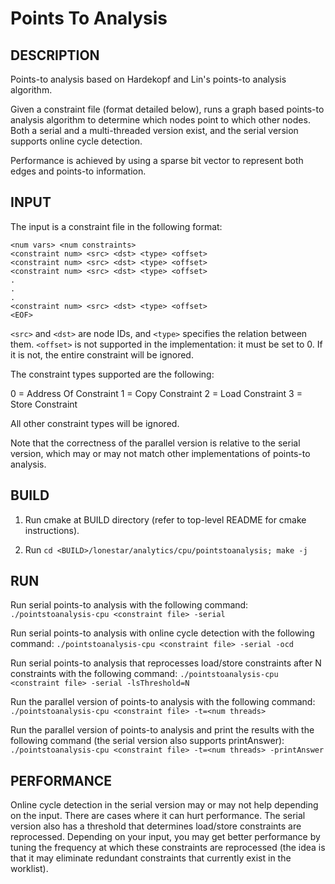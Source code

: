 Points To Analysis
================================================================================

DESCRIPTION 
--------------------------------------------------------------------------------

Points-to analysis based on Hardekopf and Lin's points-to analysis algorithm.

Given a constraint file (format detailed below), runs a graph based points-to
analysis algorithm to determine which nodes point to which other nodes.
Both a serial and a multi-threaded version exist, and the serial version
supports online cycle detection.

Performance is achieved by using a sparse bit vector to represent both
edges and points-to information.

INPUT
--------------------------------------------------------------------------------

The input is a constraint file in the following format:

```
<num vars> <num constraints>
<constraint num> <src> <dst> <type> <offset>
<constraint num> <src> <dst> <type> <offset>
<constraint num> <src> <dst> <type> <offset>
.
.
.
<constraint num> <src> <dst> <type> <offset>
<EOF>
```

`<src>` and `<dst>` are node IDs, and `<type>` specifies the relation
between them. `<offset>` is not supported in the implementation: it must be
set to 0. If it is not, the entire constraint will be ignored.

The constraint types supported are the following:

0 = Address Of Constraint
1 = Copy Constraint
2 = Load Constraint
3 = Store Constraint

All other constraint types will be ignored.

Note that the correctness of the parallel version is relative to the serial
version, which may or may not match other implementations of points-to
analysis.

BUILD
--------------------------------------------------------------------------------

1. Run cmake at BUILD directory (refer to top-level README for cmake instructions).

2. Run `cd <BUILD>/lonestar/analytics/cpu/pointstoanalysis; make -j`

RUN
--------------------------------------------------------------------------------

Run serial points-to analysis with the following command:
`./pointstoanalysis-cpu <constraint file> -serial`

Run serial points-to analysis with online cycle detection with the following 
command:
`./pointstoanalysis-cpu <constraint file> -serial -ocd`

Run serial points-to analysis that reprocesses load/store constraints after
N constraints with the following command:
`./pointstoanalysis-cpu <constraint file> -serial -lsThreshold=N`

Run the parallel version of points-to analysis with the following command:
`./pointstoanalysis-cpu <constraint file> -t=<num threads>`

Run the parallel version of points-to analysis and print the results with
the following command (the serial version also supports printAnswer):
`./pointstoanalysis-cpu <constraint file> -t=<num threads> -printAnswer`

PERFORMANCE  
--------------------------------------------------------------------------------

Online cycle detection in the serial version may or may not help depending on the
input. There are cases where it can hurt performance. The serial version also
has a threshold that determines load/store constraints are reprocessed.
Depending on your input, you may get better performance by tuning the frequency
at which these constraints are reprocessed (the idea is that it may eliminate
redundant constraints that currently exist in the worklist).
